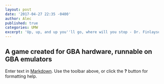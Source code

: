 ```yaml
---
layout: post
date: '2017-04-27 22:35 -0400'
author: Alec
published: true
categories: UMW
excerpt: 'Up, up, and up you''ll go, where will you stop - Dr. Finlayson - no!!!'
---
```

## A game created for GBA hardware, runnable on GBA emulators 

Enter text in [Markdown](http://daringfireball.net/projects/markdown/). Use the toolbar above, or click the **?** button for formatting help.
